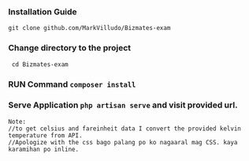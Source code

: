 ### Installation Guide


```
git clone github.com/MarkVilludo/Bizmates-exam

```

### Change directory to the project
```
 cd Bizmates-exam 
```

### RUN Command `composer install`


### Serve Application `php artisan serve` and visit provided url.


```
Note: 
//to get celsius and fareinheit data I convert the provided kelvin temperature from API.
//Apologize with the css bago palang po ko nagaaral mag CSS. kaya karamihan po inline. 

```


